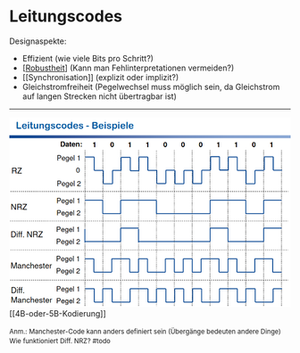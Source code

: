 # Leitungscodes

Designaspekte:

- Effizient (wie viele Bits pro Schritt?)
- [[Robustheit]] (Kann man Fehlinterpretationen vermeiden?)
- [[Synchronisation]] (explizit oder implizit?)
- Gleichstromfreiheit (Pegelwechsel muss möglich sein, da Gleichstrom auf langen Strecken nicht übertragbar ist)

---

![](attachments/Beispiele%20Leitungscodes.png)
[[4B-oder-5B-Kodierung]]

<small>Anm.: Manchester-Code kann anders definiert sein (Übergänge bedeuten andere Dinge)</small>
<small>Wie funktioniert Diff. NRZ? #todo</small>

[//begin]: # "Autogenerated link references for markdown compatibility"
[Robustheit]: Robustheit "Robustheit"
[4B / 5B-Kodierung]: <4B / 5B-Kodierung> "5B-Kodierung"
[//end]: # "Autogenerated link references"
